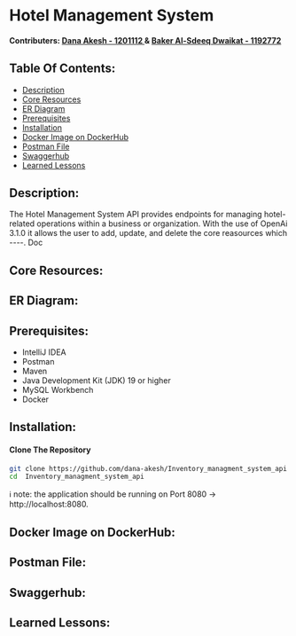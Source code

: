 # Hotel Management System 
#### Contributers:  <a href="https://github.com/dana-akesh"> Dana Akesh - 1201112 </a> &  <a href="https://github.com/BakerDwaikat"> Baker Al-Sdeeq Dwaikat - 1192772 </a>

## Table Of Contents:
- [Description](#description)
- [Core Resources](#core-resources)
- [ER Diagram](#er-diagram)
- [Prerequisites](#prerequisites)
- [Installation](#installation)
- [Docker Image on DockerHub](#docker-image-on-dockerhub)
- [Postman File](#postman-file)
- [Swaggerhub](#swaggerhub)
- [Learned Lessons](#learned-lessons)

## Description:
The Hotel Management System API provides endpoints for managing hotel-related operations within a business or organization. With the use of OpenAi 3.1.0 it allows the user to add, update, and delete the core reasources which ----. Doc


## Core Resources:


## ER Diagram:


## Prerequisites:
  - IntelliJ IDEA 
  - Postman
  - Maven
  - Java Development Kit (JDK) 19 or higher
  - MySQL Workbench
  - Docker


## Installation:
#### Clone The Repository
```bash
git clone https://github.com/dana-akesh/Inventory_managment_system_api
cd  Inventory_managment_system_api
```
ℹ️ note: the application should be running on Port 8080 -> http://localhost:8080. 


## Docker Image on DockerHub:


## Postman File:


## Swaggerhub:


## Learned Lessons:

